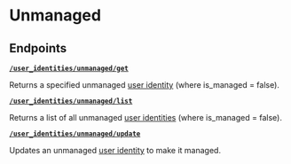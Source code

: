 # Unmanaged

## Endpoints


[**`/user_identities/unmanaged/get`**](./get.md)

Returns a specified unmanaged [user identity](../../../capability-guides/mobile-access/managing-mobile-app-user-accounts-with-user-identities.md#what-is-a-user-identity) (where is_managed = false).


[**`/user_identities/unmanaged/list`**](./list.md)

Returns a list of all unmanaged [user identities](../../../capability-guides/mobile-access/managing-mobile-app-user-accounts-with-user-identities.md#what-is-a-user-identity) (where is_managed = false).


[**`/user_identities/unmanaged/update`**](./update.md)

Updates an unmanaged [user identity](../../../capability-guides/mobile-access/managing-mobile-app-user-accounts-with-user-identities.md#what-is-a-user-identity) to make it managed.


